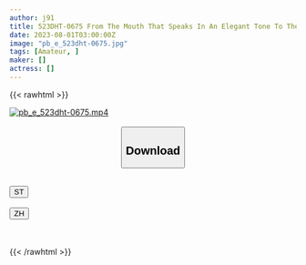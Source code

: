 ```yaml
---
author: j91
title: 523DHT-0675 From The Mouth That Speaks In An Elegant Tone To The Slut Who Keeps Jargon! Petite Celebrity Wife Maiko 51 Years Old
date: 2023-08-01T03:00:00Z
image: "pb_e_523dht-0675.jpg"
tags: [Amateur, ]
maker: []
actress: []
---
```



{{< rawhtml >}}

<div class="video" data-videoid="JpYY46ZwwOcJLW">
    <a href="javascript:;">
        <img src="https://my.j91.asia/posts/pb_e_523dht-0675/pb_e_523dht-0675.jpg" width="WIDTH" height="HEIGHT" alt="pb_e_523dht-0675.mp4" loading="lazy">
    </a>
</div>

<script type="text/javascript" src="https://j91.asia/asset/on-demand-st.js"></script>

<br>
  <link rel="stylesheet" href="https://j91.asia/asset/bs5.css">
  
  <center>
  <button class="btn btn-primary" type="button" data-bs-toggle="collapse" data-bs-target=".multi-collapse" aria-expanded="false" aria-controls="multiCollapseExample1 multiCollapseExample2"><h2>Download</h2></button></center>
</p>
<div class="row">
  <div class="col">
    <div class="collapse multi-collapse" id="multiCollapseExample1">
      <div class="card card-body">
	      	      <br>
<div class="buttons">  
<a href="https://streamtape.to/v/JpYY46ZwwOcJLW"><button class="btn-hover color-3"><i class="fa fa-download"></i> ST</button></a></div>
    </div>
  </div>
</div>
  <div class="col">
    <div class="collapse multi-collapse" id="multiCollapseExample2">
      <div class="card card-body">
	      <br>
<div class="buttons">
    <a href="https://lylxan.com/pln041teyjgs.html"><button class="btn-hover color-9"><i class="fa fa-download"></i> ZH</button></a></div>
<br><br>
      </div>
    </div>
  </div>
</div>

{{< /rawhtml >}}